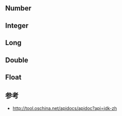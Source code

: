## Number

## Integer

## Long

## Double 

## Float

## 参考

- http://tool.oschina.net/apidocs/apidoc?api=jdk-zh
